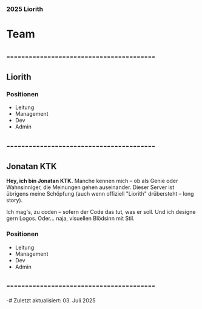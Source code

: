 ### 2025 Liorith
# Team

## ----------------------------------------

## Liorith

### Positionen
- Leitung
- Management
- Dev
- Admin

## ----------------------------------------

## Jonatan KTK

**Hey, ich bin Jonatan KTK.**
Manche kennen mich – ob als Genie oder Wahnsinniger, die Meinungen gehen auseinander.
Dieser Server ist übrigens meine Schöpfung (auch wenn offiziell "Liorith" drübersteht – long story).

Ich mag's, zu coden – sofern der Code das tut, was er soll.
Und ich designe gern Logos. Oder... naja, visuellen Blödsinn mit Stil.

### Positionen
- Leitung
- Management
- Dev
- Admin

## ----------------------------------------

-# Zuletzt aktualisiert: 03. Juli 2025